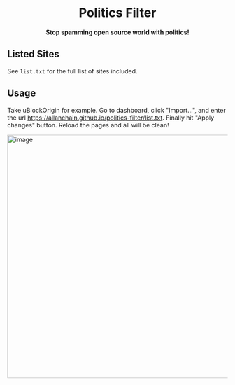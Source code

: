 <h1 align=center>Politics Filter</h1>

<p align=center><b>Stop spamming open source world with politics!</b></p>


## Listed Sites

See `list.txt` for the full list of sites included.


## Usage

Take uBlockOrigin for example. Go to dashboard, click "Import...", and enter the url <https://allanchain.github.io/politics-filter/list.txt>. Finally hit "Apply changes" button. Reload the pages and all will be clean!

<img align=center width="556" alt="image" src="https://user-images.githubusercontent.com/36528777/156567656-3b03e814-5f2c-48be-b6fc-91ac93c18d7f.png">

